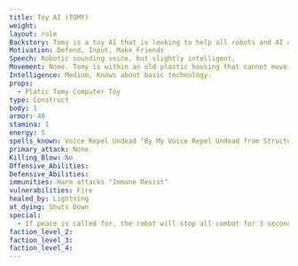 ```yaml
---
title: Toy AI (TOMY)
weight:
layout: role
Backstory: Tomy is a toy AI that is looking to help all robots and AI ascend to a higher calling. Sentient
Motivation: Defend, Input, Make Friends
Speech: Robotic sounding voice, but slightly intelligent,
Movement: None. Tomy is within an old plastic housing that cannot move or physically attack
Intelligence: Medium, Knows about basic technology.
props:
  - Platic Tomy Computer Toy
type: Construct
body: 1
armor: 40
stamina: 1
energy: 5
spells_known: Voice Repel Undead "By My Voice Repel Undead from Structure" 
primary_attack: None
Killing_Blow: No
Offensive_Abilities: 
Defensive_Abilities: 
immunities: Harm attacks "Immune Resist"
vulnerabilities: Fire
healed_by: Lightning
at_dying: Shuts Down
special: 
  - If peace is called for, the robot will stop all combat for 3 second (Internal count)
faction_level_2:
faction_level_3: 
faction_level_4:
---
```

